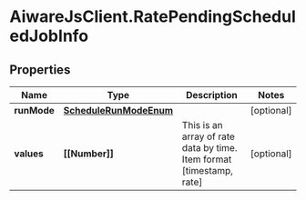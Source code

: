 # AiwareJsClient.RatePendingScheduledJobInfo

## Properties

Name | Type | Description | Notes
------------ | ------------- | ------------- | -------------
**runMode** | [**ScheduleRunModeEnum**](ScheduleRunModeEnum.md) |  | [optional] 
**values** | **[[Number]]** | This is an array of rate data by time. Item format [timestamp, rate] | [optional] 


